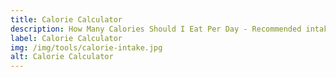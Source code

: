 ```yaml
---
title: Calorie Calculator
description: How Many Calories Should I Eat Per Day - Recommended intake ranges from 1,600 to 3,200 a day based on several factors
label: Calorie Calculator
img: /img/tools/calorie-intake.jpg
alt: Calorie Calculator
---
```


